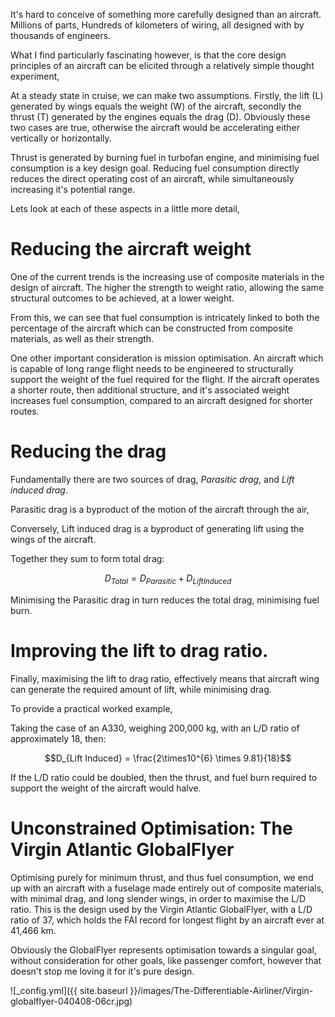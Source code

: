 

It's hard to conceive of something more carefully designed than an aircraft. Millions of parts, Hundreds of kilometers of wiring, all designed with by thousands of engineers. 

What I find particularly fascinating however, is that the core design principles of an aircraft can be elicited through a relatively simple thought experiment,


At a steady state in cruise, we can make two assumptions. Firstly, the lift (L) generated by wings equals the weight (W) of the aircraft, secondly the thrust (T) generated by the engines equals the drag (D). Obviously these two cases are true, otherwise the aircraft would be accelerating either vertically or horizontally.

Thrust is generated by burning fuel in turbofan engine, and minimising fuel consumption is a key design goal. Reducing fuel consumption directly reduces the direct operating cost of an aircraft, while simultaneously increasing it's potential range. 




Lets look at each of these aspects in a little more detail,

Reducing the aircraft weight
===============

One of the current trends is the increasing use of composite materials in the design of aircraft. The higher the strength to weight ratio, allowing the same structural outcomes to be achieved, at a lower weight. 

From this, we can see that fuel consumption is intricately linked to both the percentage of the aircraft which can be constructed from composite materials, as well as their strength. 

One other important consideration is mission optimisation. An aircraft which is capable of long range flight needs to be engineered to structurally support the weight of the fuel required for the flight. If the aircraft operates a shorter route, then additional structure, and it's associated weight increases fuel consumption, compared to an aircraft designed for shorter routes.



Reducing the drag
===============
Fundamentally there are two sources of drag, *Parasitic  drag*, and *Lift induced drag*. 

Parasitic drag is a byproduct of the motion of the aircraft through the air,

Conversely, Lift induced drag is a byproduct of generating lift using the wings of the aircraft.

Together they sum to form total drag:

$$D_{Total} = D_{Parasitic } + D_{Lift Induced}$$

Minimising the Parasitic drag in turn reduces the total drag, minimising fuel burn.


Improving the lift to drag ratio.
===============
Finally, maximising the lift to drag ratio, effectively means that aircraft wing can generate the required amount of lift, while minimising drag. 

To provide a practical worked example, 

Taking the case of an A330, weighing 200,000 kg, with an  L/D ratio of approximately 18,  then:

$$D_{Lift Induced}  = \frac{2\times10^{6}  \times 9.81}{18}$$


If the L/D ratio could be doubled, then the thrust, and fuel burn required to support the weight of the aircraft would halve.


Unconstrained Optimisation: The Virgin Atlantic GlobalFlyer
===============

Optimising purely for minimum thrust, and thus fuel consumption, we end up with an aircraft with a fuselage made entirely out of composite materials, with minimal drag, and long slender wings, in order to maximise the L/D ratio. This is the design used by the Virgin Atlantic GlobalFlyer, with a L/D ratio of 37,  which holds the FAI record for longest flight by an aircraft ever at 41,466 km.


Obviously the GlobalFlyer represents optimisation towards a singular goal, without consideration for other goals, like passenger comfort, however that doesn't stop me loving it for it's pure design.


![_config.yml]({{ site.baseurl }}/images/The-Differentiable-Airliner/Virgin-globalflyer-040408-06cr.jpg)